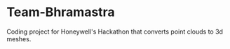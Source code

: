 # Team-Bhramastra
Coding project for Honeywell's Hackathon that converts point clouds to 3d meshes.

